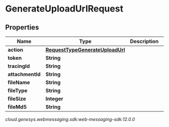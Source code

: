 # GenerateUploadUrlRequest


## Properties

| Name | Type | Description | Notes |
| ------------ | ------------- | ------------- | ------------- |
| **action** | [**RequestTypeGenerateUploadUrl**](RequestTypeGenerateUploadUrl) |  |  |
| **token** | **String** |  |  |
| **tracingId** | **String** |  |  [optional] |
| **attachmentId** | **String** |  |  [optional] |
| **fileName** | **String** |  |  |
| **fileType** | **String** |  |  |
| **fileSize** | **Integer** |  |  |
| **fileMd5** | **String** |  |  |




_cloud.genesys.webmessaging.sdk:web-messaging-sdk:12.0.0_
